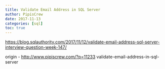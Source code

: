 ```yaml
---
title: Validate Email Address in SQL Server
author: PipisCrew
date: 2017-11-13
categories: [sql]
toc: true
---
```


https://blog.sqlauthority.com/2017/11/12/validate-email-address-sql-server-interview-question-week-147/

origin - http://www.pipiscrew.com/?p=11233 validate-email-address-in-sql-server